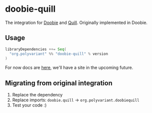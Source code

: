 # doobie-quill

The integration for [Doobie](https://tpolecat.github.io/doobie) and [Quill](https://getquill.io). Originally implemented in Doobie.

## Usage

```scala
libraryDependencies ++= Seq(
  "org.polyvariant" %% "doobie-quill" % version
)
```

For now docs are [here](docs/src/main/mdoc/docs/main.md), we'll have a site in the upcoming future.

## Migrating from original integration

1. Replace the dependency
2. Replace imports: `doobie.quill` -> `org.polyvariant.doobiequill`
3. Test your code :)
